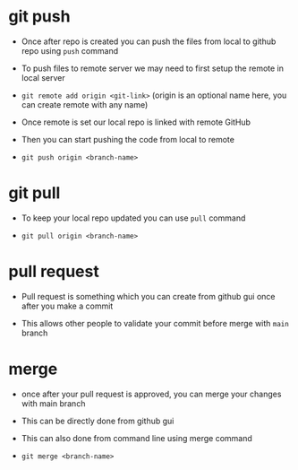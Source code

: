 # git push
- Once after repo is created you can push the files from local to github repo using `push` command

- To push files to remote server we may need to first setup the remote in local server

- `git remote add origin <git-link>`
   (origin is an optional name here, you can create remote with any name)

- Once remote is set our local repo is linked with remote GitHub

- Then you can start pushing the code from local to remote

-  `git push origin <branch-name>`

# git pull
- To keep your local repo updated you can use `pull` command

- `git pull origin <branch-name>`

# pull request
- Pull request is something which you can create from github gui once after you make a commit

- This allows other people to validate your commit before merge with `main` branch


# merge
- once after your pull request is approved, you can merge your changes with main branch

- This can be directly done from github gui

- This can also done from command line using merge command

- `git merge <branch-name>`
